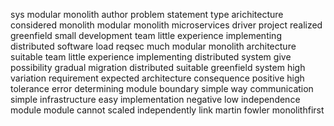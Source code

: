 sys modular monolith author problem statement type arichitecture considered monolith modular monolith microservices driver project realized greenfield small development team little experience implementing distributed software load reqsec much modular monolith architecture suitable team little experience implementing distributed system give possibility gradual migration distributed suitable greenfield system high variation requirement expected architecture consequence positive high tolerance error determining module boundary simple way communication simple infrastructure easy implementation negative low independence module module cannot scaled independently link martin fowler monolithfirst